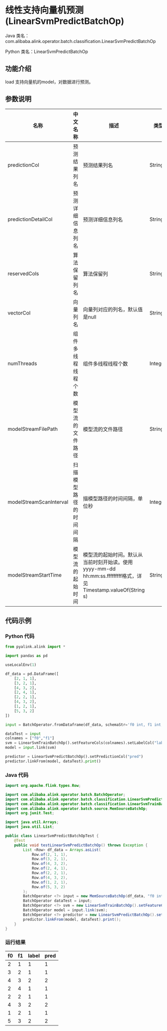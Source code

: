 # 线性支持向量机预测 (LinearSvmPredictBatchOp)
Java 类名：com.alibaba.alink.operator.batch.classification.LinearSvmPredictBatchOp

Python 类名：LinearSvmPredictBatchOp


## 功能介绍
load 支持向量机的model，对数据进行预测。

## 参数说明


| 名称 | 中文名称 | 描述 | 类型 | 是否必须？ | 默认值 |
| --- | --- | --- | --- | --- | --- |
| predictionCol | 预测结果列名 | 预测结果列名 | String | ✓ |  |
| predictionDetailCol | 预测详细信息列名 | 预测详细信息列名 | String |  |  |
| reservedCols | 算法保留列名 | 算法保留列 | String[] |  | null |
| vectorCol | 向量列名 | 向量列对应的列名，默认值是null | String |  | null |
| numThreads | 组件多线程线程个数 | 组件多线程线程个数 | Integer |  | 1 |
| modelStreamFilePath | 模型流的文件路径 | 模型流的文件路径 | String |  | null |
| modelStreamScanInterval | 扫描模型路径的时间间隔 | 描模型路径的时间间隔，单位秒 | Integer |  | 10 |
| modelStreamStartTime | 模型流的起始时间 | 模型流的起始时间。默认从当前时刻开始读。使用yyyy-mm-dd hh:mm:ss.fffffffff格式，详见Timestamp.valueOf(String s) | String |  | null |




## 代码示例
### Python 代码
```python
from pyalink.alink import *

import pandas as pd

useLocalEnv(1)

df_data = pd.DataFrame([
    [2, 1, 1],
    [3, 2, 1],
    [4, 3, 2],
    [2, 4, 1],
    [2, 2, 1],
    [4, 3, 2],
    [1, 2, 1],
    [5, 3, 2]
])

input = BatchOperator.fromDataframe(df_data, schemaStr='f0 int, f1 int, label int')

dataTest = input
colnames = ["f0","f1"]
svm = LinearSvmTrainBatchOp().setFeatureCols(colnames).setLabelCol("label")
model = input.link(svm)

predictor = LinearSvmPredictBatchOp().setPredictionCol("pred")
predictor.linkFrom(model, dataTest).print()
```
### Java 代码
```java
import org.apache.flink.types.Row;

import com.alibaba.alink.operator.batch.BatchOperator;
import com.alibaba.alink.operator.batch.classification.LinearSvmPredictBatchOp;
import com.alibaba.alink.operator.batch.classification.LinearSvmTrainBatchOp;
import com.alibaba.alink.operator.batch.source.MemSourceBatchOp;
import org.junit.Test;

import java.util.Arrays;
import java.util.List;

public class LinearSvmPredictBatchOpTest {
	@Test
	public void testLinearSvmPredictBatchOp() throws Exception {
		List <Row> df_data = Arrays.asList(
			Row.of(2, 1, 1),
			Row.of(3, 2, 1),
			Row.of(4, 3, 2),
			Row.of(2, 4, 1),
			Row.of(2, 2, 1),
			Row.of(4, 3, 2),
			Row.of(1, 2, 1),
			Row.of(5, 3, 2)
		);
		BatchOperator <?> input = new MemSourceBatchOp(df_data, "f0 int, f1 int, label int");
		BatchOperator dataTest = input;
		BatchOperator <?> svm = new LinearSvmTrainBatchOp().setFeatureCols("f0", "f1").setLabelCol("label");
		BatchOperator model = input.link(svm);
		BatchOperator <?> predictor = new LinearSvmPredictBatchOp().setPredictionCol("pred");
		predictor.linkFrom(model, dataTest).print();
	}
}
```
### 运行结果
f0 | f1 | label | pred 
---|----|-------|-----
2|1|1|1
3|2|1|1
4|3|2|2
2|4|1|1
2|2|1|1
4|3|2|2
1|2|1|1
5|3|2|2



